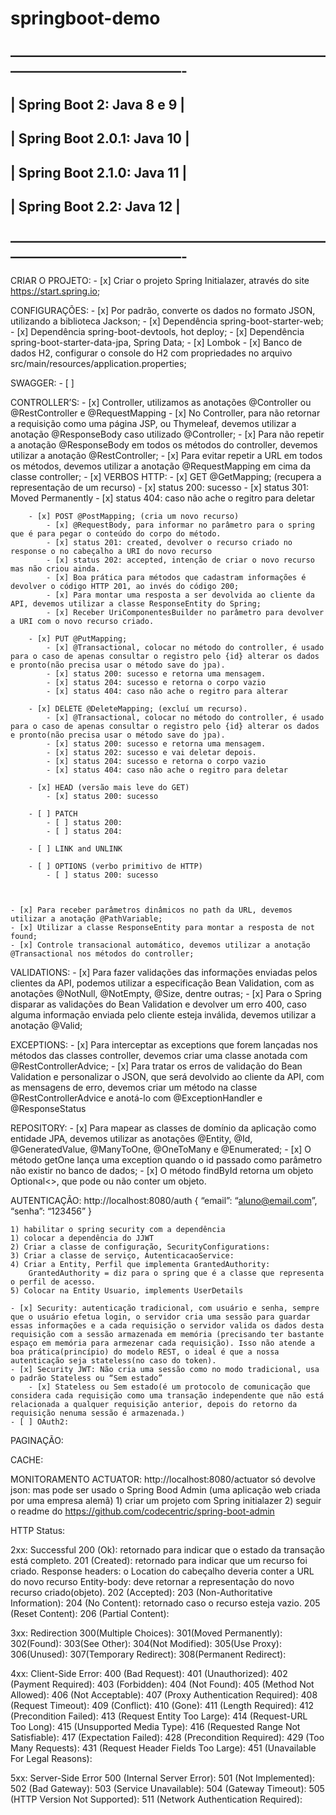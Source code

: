 # springboot-demo

## —————————————————————————————————————-
## | Spring Boot 2:	  Java 8 e 9	|
## | Spring Boot 2.0.1: Java 10	  	|
## | Spring Boot 2.1.0: Java 11	  	|
## | Spring Boot 2.2:	  Java 12	|
## —————————————————————————————————————-

CRIAR O PROJETO:
    - [x] Criar o projeto Spring Initialazer, através do site https://start.spring.io;

CONFIGURAÇÕES:
    - [x] Por padrão, converte os dados no formato JSON, utilizando a biblioteca Jackson;
    - [x] Dependência spring-boot-starter-web;
    - [x] Dependência spring-boot-devtools, hot deploy;
    - [x] Dependência spring-boot-starter-data-jpa, Spring Data;
    - [x] Lombok
    - [x] Banco de dados H2, configurar o console do H2 com propriedades no arquivo src/main/resources/application.properties;

SWAGGER: 
    - [ ] 

CONTROLLER’S:
    - [x] Controller, utilizamos as anotações @Controller ou @RestController e @RequestMapping
    - [x] No  Controller, para não retornar a requisição como uma página JSP, ou Thymeleaf, devemos utilizar a anotação @ResponseBody caso utilizado @Controller;
        - [x] Para não repetir a anotação @ResponseBody em todos os métodos do controller, devemos utilizar a anotação @RestController;
    - [x] Para evitar repetir a URL em todos os métodos, devemos utilizar a anotação @RequestMapping em cima da classe controller;
    - [x] VERBOS HTTP:
        - [x] GET @GetMapping; (recupera a representação de um recurso)
            - [x] status 200: sucesso
            - [x] status 301: Moved Permanently
            - [x] status 404: caso não ache o regitro para deletar

        - [x] POST @PostMapping; (cria um novo recurso)
            - [x] @RequestBody, para informar no parâmetro para o spring que é para pegar o conteúdo do corpo do método.
            - [x] status 201: created, devolver o recurso criado no response o no cabeçalho a URI do novo recurso
            - [x] status 202: accepted, intenção de criar o novo recurso mas não criou ainda.
            - [x] Boa prática para métodos que cadastram informações é devolver o código HTTP 201, ao invés do código 200;
            - [x] Para montar uma resposta a ser devolvida ao cliente da API, devemos utilizar a classe ResponseEntity do Spring;
            - [x] Receber UriComponentesBuilder no parâmetro para devolver a URI com o novo recurso criado.

        - [x] PUT @PutMapping;
            - [x] @Transactional, colocar no método do controller, é usado para o caso de apenas consultar o registro pelo {id} alterar os dados e pronto(não precisa usar o método save do jpa).
            - [x] status 200: sucesso e retorna uma mensagem.
            - [x] status 204: sucesso e retorna o corpo vazio
            - [x] status 404: caso não ache o regitro para alterar

        - [x] DELETE @DeleteMapping; (excluí um recurso).
            - [x] @Transactional, colocar no método do controller, é usado para o caso de apenas consultar o registro pelo {id} alterar os dados e pronto(não precisa usar o método save do jpa).
            - [x] status 200: sucesso e retorna uma mensagem.
            - [x] status 202: sucesso e vai deletar depois.
            - [x] status 204: sucesso e retorna o corpo vazio
            - [x] status 404: caso não ache o regitro para deletar

        - [x] HEAD (versão mais leve do GET)
            - [x] status 200: sucesso 

        - [ ] PATCH 
            - [ ] status 200:
            - [ ] status 204:

        - [ ] LINK and UNLINK

        - [ ] OPTIONS (verbo primitivo de HTTP)
            - [ ] status 200: sucesso



    - [x] Para receber parâmetros dinâmicos no path da URL, devemos utilizar a anotação @PathVariable;
    - [x] Utilizar a classe ResponseEntity para montar a resposta de not found;
    - [x] Controle transacional automático, devemos utilizar a anotação @Transactional nos métodos do controller;

VALIDATIONS:
    - [x] Para fazer validações das informações enviadas pelos clientes da API, podemos utilizar a especificação Bean Validation, com as anotações @NotNull, @NotEmpty, @Size, dentre outras;
    - [x] Para o Spring disparar as validações do Bean Validation e devolver um erro 400, caso alguma informação enviada pelo cliente esteja inválida, devemos utilizar a anotação @Valid;

EXCEPTIONS:
    - [x] Para interceptar as exceptions que forem lançadas nos métodos das classes controller, devemos criar uma classe anotada com @RestControllerAdvice;
    - [x] Para tratar os erros de validação do Bean Validation e personalizar o JSON, que será devolvido ao cliente da API, com as mensagens de erro, devemos criar um método na classe @RestControllerAdvice e anotá-lo com @ExceptionHandler e @ResponseStatus

REPOSITORY:
    - [x] Para mapear as classes de domínio da aplicação como entidade JPA, devemos utilizar as anotações @Entity, @Id, @GeneratedValue, @ManyToOne, @OneToMany e @Enumerated;
    - [x] O método getOne lança uma exception quando o id passado como parâmetro não existir no banco de dados;
    - [x] O método findById retorna um objeto Optional<>, que pode ou não conter um objeto.

AUTENTICAÇÃO:
	http://localhost:8080/auth
	{
		“email”: “aluno@email.com”,
		“senha”: “123456”
	}

	1) habilitar o spring security com a dependência
	1) colocar a dependência do JJWT 
	2) Criar a classe de configuração, SecurityConfigurations:
	3) Criar a classe de serviço, AutenticacaoService:
	4) Criar a Entity, Perfil que implementa GrantedAuthority:
		GrantedAuthority = diz para o spring que é a classe que representa o perfil de acesso.
	5) Colocar na Entity Usuario, implements UserDetails

    - [x] Security: autenticação tradicional, com usuário e senha, sempre que o usuário efetua login, o servidor cria uma sessão para guardar essas informações e a cada requisição o servidor valida os dados desta requisição com a sessão armazenada em memória (precisando ter bastante espaço em memória para armezenar cada requisição). Isso não atende a boa prática(princípio) do modelo REST, o ideal é que a nossa autenticação seja stateless(no caso do token).
    - [x] Security JWT: Não cria uma sessão como no modo tradicional, usa o padrão Stateless ou “Sem estado”
        - [x] Stateless ou Sem estado(é um protocolo de comunicação que considera cada requisição como uma transação independente que não está relacionada a qualquer requisição anterior, depois do retorno da requisição nenuma sessão é armazenada.)
    - [ ] OAuth2:




PAGINAÇÃO:



CACHE:



MONITORAMENTO ACTUATOR:
	http://localhost:8080/actuator
	só devolve json: mas pode ser usado o Spring Bood Admin (uma aplicação web criada por uma empresa alemã)
	1) criar um projeto com Spring initialazer 
	2) seguir o readme do https://github.com/codecentric/spring-boot-admin


	

HTTP Status:

2xx: Successful
200 (Ok): retornado para indicar que o estado da transação está completo.
201 (Created): retornado para indicar que um recurso foi criado.
	Response headers: o Location do cabeçalho deveria conter a URL do novo recurso
	Entity-body: deve retornar a representação do novo recurso criado(objeto).
202 (Accepted): 
203 (Non-Authoritative Information): 
204 (No Content): retornado caso o recurso esteja vazio.
205 (Reset Content): 
206 (Partial Content): 

3xx: Redirection
300(Multiple Choices):
301(Moved Permanently):
302(Found):
303(See Other):
304(Not Modified):
305(Use Proxy):
306(Unused):
307(Temporary Redirect):
308(Permanent Redirect):

4xx: Client-Side Error:
400 (Bad Request):
401 (Unauthorized):
402 (Payment Required):
403 (Forbidden):
404 (Not Found):
405 (Method Not Allowed):
406 (Not Acceptable):
407 (Proxy Authentication Required):
408 (Request Timeout):
409 (Conflict):
410 (Gone):
411 (Length Required):
412 (Precondition Failed):
413 (Request Entity Too Large):
414 (Request-URL Too Long):
415 (Unsupported Media Type):
416 (Requested Range Not Satisfiable):
417 (Expectation Failed):
428 (Precondition Required):
429 (Too Many Requests):
431 (Request Header Fields Too Large):
451 (Unavailable For Legal Reasons):

5xx: Server-Side Error
500 (Internal Server Error):
501 (Not Implemented):
502 (Bad Gateway):
503 (Service Unavailable):
504 (Gateway Timeout):
505 (HTTP Version Not Supported):
511 (Network Authentication Required):


